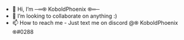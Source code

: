 - 👋 Hi, I’m ─═֍ KoboldPhoenix ֍═─
- 💞️ I’m looking to collaborate on anything :)
- 📫 How to reach me - Just text me on discord @֍ KoboldPhoenix ֍#0288
